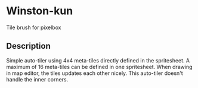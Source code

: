 # Winston-kun

Tile brush for pixelbox

## Description

Simple auto-tiler using 4x4 meta-tiles directly defined in the spritesheet.
A maximum of 16 meta-tiles can be defined in one spritesheet. 
When drawing in map editor, the tiles updates each other nicely.
This auto-tiler doesn't handle the inner corners.



